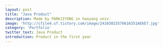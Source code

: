 ```yaml
---
layout: post
title: "Java Product"
description: Made by PARKJIYONG in hanyang univ.
image: 'http://cfile4.uf.tistory.com/image/24103833576616351AE6E7.jpg'
category: 'Portfolio'
twitter_text: Java Product
introduction: Product in the first year
---
```


